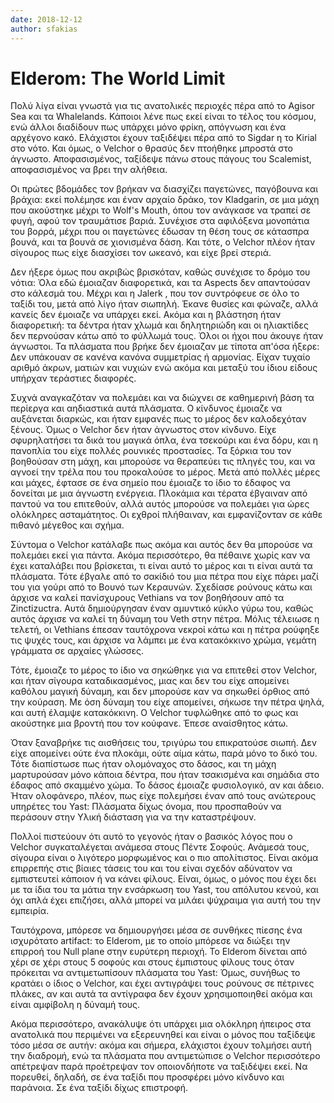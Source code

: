 ```yaml
---
date: 2018-12-12
author: sfakias
---
```

# Elderom: The World Limit

Πολύ λίγα είναι γνωστά για τις ανατολικές περιοχές πέρα από το Agisor Sea και
τα Whalelands. Κάποιοι λένε πως εκεί είναι το τέλος του κόσμου, ενώ άλλοι
διαδίδουν πως υπάρχει μόνο φρίκη, απόγνωση και ένα αρχέγονο κακό. Ελάχιστοι
έχουν ταξιδέψει πέρα από το Sigdar η το Kirial στο νότο. Και όμως, ο Velchor ο
θρασύς δεν πτοήθηκε μπροστά στο άγνωστο. Αποφασισμένος, ταξίδεψε πάνω στους
πάγους του Scalemist, αποφασισμένος να βρει την αλήθεια.  

Οι πρώτες βδομάδες τον βρήκαν να διασχίζει παγετώνες, παγόβουνα και βράχια:
εκεί πολέμησε και έναν αρχαίο δράκο, τον Kladgarin, σε μια μάχη που ακούστηκε
μέχρι το Wolf's Mouth, όπου τον ανάγκασε να τραπεί σε φυγή, αφού τον
τραυμάτισε βαριά. Συνέχισε στα αφιλόξενα μονοπάτια του βορρά, μέχρι που οι
παγετώνες έδωσαν τη θέση τους σε κάτασπρα βουνά, και τα βουνά σε χιονισμένα
δάση. Και τότε, ο Velchor πλέον ήταν σίγουρος πως είχε διασχίσει τον ωκεανό,
και είχε βρεί στεριά.  

Δεν ήξερε όμως που ακριβώς βρισκόταν, καθώς συνέχισε το δρόμο του νότια: Όλα
εδώ έμοιαζαν διαφορετικά, και τα Aspects δεν απαντούσαν στο κάλεσμά του.
Μέχρι και η Jalerk , που τον συντρόφευε σε όλο το ταξίδι του, μετά από λίγο
ήταν σιωπηλή. Έκανε θυσίες και φώναζε, αλλά κανείς δεν έμοιαζε να υπάρχει
εκεί. Ακόμα και η βλάστηση ήταν διαφορετική: τα δέντρα ήταν χλωμά και
δηλητηριώδη και οι ηλιακτίδες δεν περνούσαν κάτω από το φύλλωμά τους. Όλοι οι
ήχοι που άκουγε ήταν άγνωστοι. Τα πλάσματα που βρήκε δεν έμοιαζαν με τίποτα
απ'όσα ήξερε: Δεν υπάκουαν σε κανένα κανόνα συμμετρίας ή αρμονίας. Είχαν
τυχαίο αριθμό άκρων, ματιών και νυχιών ενώ ακόμα και μεταξύ του ίδιου είδους
υπήρχαν τεράστιες διαφορές.  

Συχνά αναγκαζόταν να πολεμάει και να διώχνει σε καθημερινή βάση τα περίεργα
και αηδιαστικά αυτά πλάσματα. Ο κίνδυνος έμοιαζε να αυξάνεται διαρκώς, και
ήταν εμφανές πως το μέρος δεν καλοδεχόταν ξένους. Όμως ο Velchor δεν ήταν
άγνωστος στον κίνδυνο. Είχε σφυρηλατήσει τα δικά του μαγικά όπλα, ένα τσεκούρι
και ένα δόρυ, και η πανοπλία του είχε πολλές ρουνικές προστασίες. Τα ξόρκια
του τον βοηθούσαν στη μάχη, και μπορούσε να θεραπεύει τις πληγές του, και να
αγνοεί την τρέλα που του προκαλούσε το μέρος. Μετά από πολλές μέρες και μάχες,
έφτασε σε ένα σημείο που έμοιαζε το ίδιο το έδαφος να δονείται με μια άγνωστη
ενέργεια. Πλοκάμια και τέρατα έβγαιναν από παντού να του επιτεθούν, αλλά αυτός
μπορούσε να πολεμάει για ώρες ολόκληρες ασταμάτητος. Οι εχθροί πλήθαιναν, και
εμφανίζονταν σε κάθε πιθανό μέγεθος και σχήμα.  

Σύντομα ο Velchor κατάλαβε πως ακόμα και αυτός δεν θα μπορούσε να πολεμάει
εκεί για πάντα. Ακόμα περισσότερο, θα πέθαινε χωρίς καν να έχει καταλάβει που
βρίσκεται, τι είναι αυτό το μέρος και τι είναι αυτά τα πλάσματα. Τότε έβγαλε
από το σακίδιό του μια πέτρα που είχε πάρει μαζί του για γούρι από το Βουνό
των Κεραυνών. Σχεδίασε ρούνους κάτω και άρχισε να καλεί πανίσχυρους Vethians
να τον βοηθήσουν από τα Zinctizuctra. Αυτά δημιούργησαν έναν αμυντικό κύκλο
γύρω του, καθώς αυτός άρχισε να καλεί τη δύναμη του Veth στην πέτρα. Μόλις
τέλειωσε η τελετή, οι Vethians έπεσαν ταυτόχρονα νεκροί κάτω και η πέτρα
ρούφηξε τις ψυχές τους, και άρχισε να λάμπει με ένα κατακόκκινο χρώμα, γεμάτη
γράμματα σε αρχαίες γλώσσες.  

Τότε, έμοιαζε το μέρος το ίδιο να σηκώθηκε για να επιτεθεί στον Velchor, και
ήταν σίγουρα καταδικασμένος, μιας και δεν του είχε απομείνει καθόλου μαγική
δύναμη, και δεν μπορούσε καν να σηκωθεί όρθιος από την κούραση. Με όση δύναμη
του είχε απομείνει, σήκωσε την πέτρα ψηλά, και αυτή έλαμψε κατακόκκινη. Ο
Velchor τυφλώθηκε από το φως και ακούστηκε μια βροντή που τον κούφανε. Έπεσε
αναίσθητος κάτω.  

Όταν ξαναβρήκε τις αισθήσεις του, τριγύρω του επικρατούσε σιωπή. Δεν είχε
απομείνει ούτε ένα πλοκάμι, ούτε αίμα κάτω, παρά μόνο το δικό του. Τότε
διαπίστωσε πως ήταν ολομόναχος στο δάσος, και τη μάχη μαρτυρούσαν μόνο κάποια
δέντρα, που ήταν τσακισμένα και σημάδια στο έδαφος από σκαμμένο χώμα. Το δάσος
έμοιαζε φυσιολογικό, αν και άδειο. Ήταν ολοφάνερο, πλέον, πως είχε πολεμήσει
έναν από τους ανώτερους υπηρέτες του Yast: Πλάσματα δίχως όνομα, που
προσπαθούν να περάσουν στην Υλική διάσταση για να την καταστρέψουν.  

Πολλοί πιστεύουν ότι αυτό το γεγονός ήταν ο βασικός λόγος που ο Velchor
συγκαταλέγεται ανάμεσα στους Πέντε Σοφούς. Ανάμεσά τους, σίγουρα είναι ο
λιγότερο μορφωμένος και ο πιο απολίτιστος. Είναι ακόμα επιρρεπής στις βίαιες
τάσεις του και του είναι σχεδόν αδύνατον να εμπιστευτεί κάποιον ή να κάνει
φίλους. Είναι, όμως, ο μόνος που έχει δει με τα ίδια του τα μάτια την
ενσάρκωση του Yast, του απόλυτου κενού, και όχι απλά έχει επιζήσει, αλλά
μπορεί να μιλάει ψύχραιμα για αυτή του την εμπειρία.  

Ταυτόχρονα, μπόρεσε να δημιουργήσει μέσα σε συνθήκες πίεσης ένα ισχυρότατο
artifact: το Elderom, με το οποίο μπόρεσε να διώξει την επιρροή του Null plane
στην ευρύτερη περιοχή. Το Elderom δίνεται από χέρι σε χέρι στους 5 σοφούς και
στους έμπιστους φίλους τους όταν πρόκειται να αντιμετωπίσουν πλάσματα του
Yast: Όμως, συνήθως το κρατάει ο ίδιος ο Velchor, και έχει αντιγράψει τους
ρούνους σε πέτρινες πλάκες, αν και αυτά τα αντίγραφα δεν έχουν χρησιμοποιηθεί
ακόμα και είναι αμφίβολη η δύναμή τους.  

Ακόμα περισσότερο, ανακάλυψε ότι υπάρχει μια ολόκληρη ήπειρος στα ανατολικά
που περιμένει να εξερευνηθεί και είναι ο μόνος που ταξίδεψε τόσο μέσα σε
αυτήν: ακόμα και σήμερα, ελάχιστοι έχουν τολμήσει αυτή την διαδρομή, ενώ τα
πλάσματα που αντιμετώπισε ο Velchor περισσότερο απέτρεψαν παρά προέτρεψαν τον
οποιονδήποτε να ταξιδέψει εκεί. Να πορευθεί, δηλαδή, σε ένα ταξίδι που
προσφέρει μόνο κίνδυνο και παράνοια. Σε ένα ταξίδι δίχως επιστροφή.

